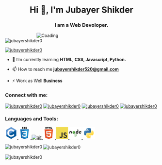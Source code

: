 <h1 align="center">Hi 👋, I'm Jubayer Shikder</h1>
<h3 align="center">I am a Web Devoloper.</h3>

<img align="right" alt="Coading" width="400" src="https://user-images.githubusercontent.com/55389276/140866485-8fb1c876-9a8f-4d6a-98dc-08c4981eaf70.gif">

<p align="left"> <img src="https://komarev.com/ghpvc/?username=jubayershikder0&label=Profile%20views&color=0e75b6&style=flat" alt="jubayershikder0" /> </p>

<p align="left"> <a href="https://twitter.com/jubayershikder0" target="blank"><img src="https://img.shields.io/twitter/follow/jubayershikder0?logo=twitter&style=for-the-badge" alt="jubayershikder0" /></a> </p>

- 🌱 I’m currently learning **HTML, CSS, Javascript, Python.**

- 📫 How to reach me **jubayershikder520@gmail.com**

- ⚡ Work as Well **Business**

<h3 align="left">Connect with me:</h3>
<p align="left">
<a href="https://twitter.com/jubayershikder0" target="blank"><img align="center" src="https://raw.githubusercontent.com/rahuldkjain/github-profile-readme-generator/master/src/images/icons/Social/twitter.svg" alt="jubayershikder0" height="30" width="40" /></a>
<a href="https://linkedin.com/in/jubayershikder0" target="blank"><img align="center" src="https://raw.githubusercontent.com/rahuldkjain/github-profile-readme-generator/master/src/images/icons/Social/linked-in-alt.svg" alt="jubayershikder0" height="30" width="40" /></a>
<a href="https://instagram.com/jubayershikder0" target="blank"><img align="center" src="https://raw.githubusercontent.com/rahuldkjain/github-profile-readme-generator/master/src/images/icons/Social/instagram.svg" alt="jubayershikder0" height="30" width="40" /></a>
<a href="https://www.youtube.com/c/jubayershikder0" target="blank"><img align="center" src="https://raw.githubusercontent.com/rahuldkjain/github-profile-readme-generator/master/src/images/icons/Social/youtube.svg" alt="jubayershikder0" height="30" width="40" /></a>
</p>

<h3 align="left">Languages and Tools:</h3>
<p align="left"> <a href="https://www.cprogramming.com/" target="_blank" rel="noreferrer"> <img src="https://raw.githubusercontent.com/devicons/devicon/master/icons/c/c-original.svg" alt="c" width="40" height="40"/> </a> <a href="https://www.w3schools.com/css/" target="_blank" rel="noreferrer"> <img src="https://raw.githubusercontent.com/devicons/devicon/master/icons/css3/css3-original-wordmark.svg" alt="css3" width="40" height="40"/> </a> <a href="https://git-scm.com/" target="_blank" rel="noreferrer"> <img src="https://www.vectorlogo.zone/logos/git-scm/git-scm-icon.svg" alt="git" width="40" height="40"/> </a> <a href="https://www.w3.org/html/" target="_blank" rel="noreferrer"> <img src="https://raw.githubusercontent.com/devicons/devicon/master/icons/html5/html5-original-wordmark.svg" alt="html5" width="40" height="40"/> </a> <a href="https://developer.mozilla.org/en-US/docs/Web/JavaScript" target="_blank" rel="noreferrer"> <img src="https://raw.githubusercontent.com/devicons/devicon/master/icons/javascript/javascript-original.svg" alt="javascript" width="40" height="40"/> </a> <a href="https://nodejs.org" target="_blank" rel="noreferrer"> <img src="https://raw.githubusercontent.com/devicons/devicon/master/icons/nodejs/nodejs-original-wordmark.svg" alt="nodejs" width="40" height="40"/> </a> <a href="https://www.python.org" target="_blank" rel="noreferrer"> <img src="https://raw.githubusercontent.com/devicons/devicon/master/icons/python/python-original.svg" alt="python" width="40" height="40"/> </a> </p>

<p><img align="left" src="https://github-readme-stats.vercel.app/api/top-langs?username=jubayershikder0&show_icons=true&locale=en&layout=compact" alt="jubayershikder0" /></p>

<p>&nbsp;<img align="center" src="https://github-readme-stats.vercel.app/api?username=jubayershikder0&show_icons=true&locale=en" alt="jubayershikder0" /></p>

<p><img align="center" src="https://github-readme-streak-stats.herokuapp.com/?user=jubayershikder0&" alt="jubayershikder0" /></p>
